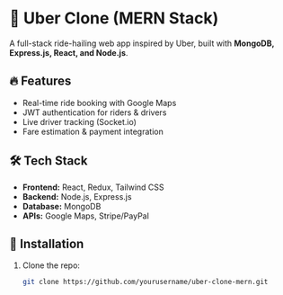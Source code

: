 # 🚖 Uber Clone (MERN Stack)  

A full-stack ride-hailing web app inspired by Uber, built with **MongoDB, Express.js, React, and Node.js**.  

## 🔥 Features  
- Real-time ride booking with Google Maps  
- JWT authentication for riders & drivers  
- Live driver tracking (Socket.io)  
- Fare estimation & payment integration  

## 🛠 Tech Stack  
- **Frontend:** React, Redux, Tailwind CSS  
- **Backend:** Node.js, Express.js  
- **Database:** MongoDB  
- **APIs:** Google Maps, Stripe/PayPal  

## 🚀 Installation  
1. Clone the repo:  
   ```bash
   git clone https://github.com/yourusername/uber-clone-mern.git
